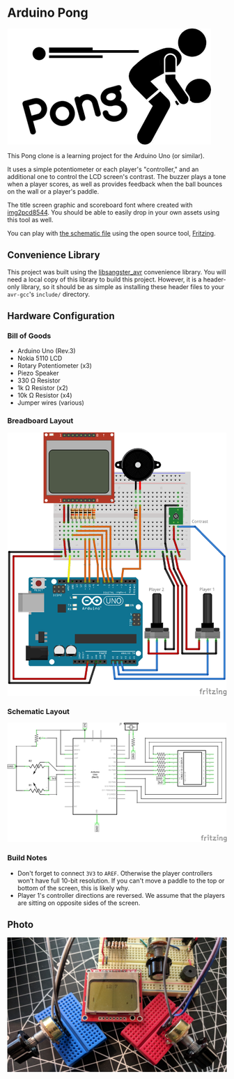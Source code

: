 # Arduino Pong

![Pong Logo](docs/logo.png "Pong Logo")

This Pong clone is a learning project for the Arduino Uno (or similar).

It uses a simple potentiometer or each player's "controller," and an additional
one to control the LCD screen's contrast. The buzzer plays a tone when a player
scores, as well as provides feedback when the ball bounces on the wall or a
player's paddle.

The title screen graphic and scoreboard font where created with
[img2pcd8544](https://github.com/sangster/img2pcd8544). You should be able to
easily drop in your own assets using this tool as well.

You can play with [the schematic file](pong.fzz) using the open source tool,
[Fritzing](http://fritzing.org).


## Convenience Library

This project was built using the
[libsangster_avr](https://github.com/sangster/libsangster_avr) convenience
library. You will need a local copy of this library to build this project.
However, it is a header-only library, so it should be as simple as installing
these header files to your `avr-gcc`'s `include/` directory.


## Hardware Configuration

### Bill of Goods

 - Arduino Uno (Rev.3)
 - Nokia 5110 LCD
 - Rotary Potentiometer (x3)
 - Piezo Speaker
 - 330 Ω Resistor
 - 1k Ω Resistor (x2)
 - 10k Ω Resistor (x4)
 - Jumper wires (various)


### Breadboard Layout

![Breadboard Layout](docs/breadboard.png "Breadboard Layout")

### Schematic Layout

![Schematic Layout](docs/schematic.png "Schematic Layout")


### Build Notes

 - Don't forget to connect `3V3` to `AREF`. Otherwise the player controllers
   won't have full 10-bit resolution. If you can't move a paddle to the top or
   bottom of the screen, this is likely why.
 - Player 1's controller directions are reversed. We assume that the players
   are sitting on opposite sides of the screen.


## Photo

![Photo](docs/photo.jpg "Photo")
